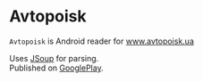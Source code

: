 # Avtopoisk

`Avtopoisk` is Android reader for www.avtopoisk.ua

Uses [JSoup](http://jsoup.org/) for parsing. <br/>
Published on [GooglePlay](https://play.google.com/store/apps/details?id=ua.avtopoisk).
